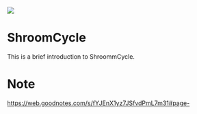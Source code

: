 ![](https://github.com/LiCHihTseng/ShroomCycle/source/Logo.gif)
# ShroomCycle
This is a brief introduction to ShroommCycle.
 
# Note
https://web.goodnotes.com/s/fYJEnX1yz7JSfvdPmL7m31#page-
